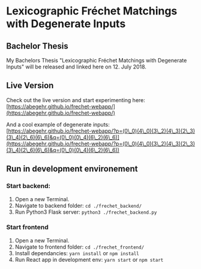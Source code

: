 # Lexicographic Fréchet Matchings with Degenerate Inputs

## Bachelor Thesis

My Bachelors Thesis "Lexicographic Fréchet Matchings with Degenerate Inputs" will be released and linked here on 12. July 2018.

## Live Version

Check out the live version and start experimenting here:
[https://abegehr.github.io/frechet-webapp/](https://abegehr.github.io/frechet-webapp/)

And a cool example of degenerate inputs: [https://abegehr.github.io/frechet-webapp/?p=(0\_0)(4\_0)(3\_2)(4\_3)(2\_3)(3\_4)(2\_6)(6\_6)&q=(0\_0)(0\_4)(6\_2)(6\_6)](https://abegehr.github.io/frechet-webapp/?p=(0\_0)(4\_0)(3\_2)(4\_3)(2\_3)(3\_4)(2\_6)(6\_6)&q=(0\_0)(0\_4)(6\_2)(6\_6))

## Run in development environement

### Start backend:
1. Open a new Terminal.
2. Navigate to backend folder: ```cd ./frechet_backend/```
3. Run Python3 Flask server: ```python3 ./frechet_backend.py```

### Start frontend
1. Open a new Terminal.
2. Navigate to frontend folder: ```cd ./frechet_frontend/```
3. Install dependancies: ```yarn install``` or ```npm install```
3. Run React app in development env: ```yarn start``` or ```npm start```


